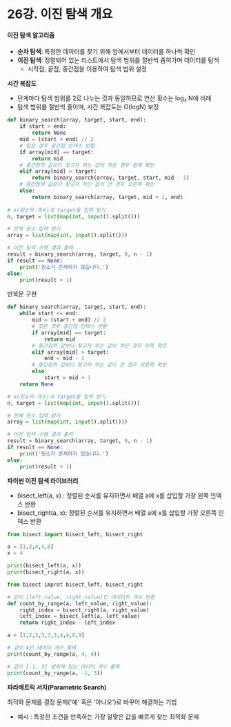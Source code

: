 # 26강. 이진 탐색 개요



#### 이진 탐색 알고리즘

* **순차 탐색**: 특정한 데이터를 찾기 위해 앞에서부터 데이터를 하나씩 확인
* **이진 탐색**: 정렬되어 있는 리스트에서 탐색 범위를 절반씩 좁혀가며 데이터를 탐색
  * 시작점, 끝점, 중간점을 이용하여 탐색 범위 설정



**시간 복잡도**

* 단계마다 탐색 범위를 2로 나누는 것과 동일하므로 연산 횟수는 log₂ N에 비례
* 탐색 범위를 절반씩 줄이며, 시간 복잡도는 O(logN) 보장



```python
def binary_search(array, target, start, end):
    if start > end:
        return None
    mid = (start + end) // 2
    # 찾은 경우 중간점 인덱스 반환
    if array[mid] == target:
        return mid
    # 중간점의 값보다 찾고자 하는 값이 작은 경우 왼쪽 확인
    elif array[mid] > target:
        return binary_search(array, target, start, mid - 1)
    # 중간점의 값보다 찾고자 하는 값이 큰 경우 오른쪽 확인
    else:
        return binary_search(array, target, mid + 1, end)
    
# n(원소의 개수)과 target을 입력 받기
n, target = list(map(int, input().split()))

# 전체 원소 입력 받기
array = list(map(int, input().split()))

# 이진 탐색 수행 결과 출력
result = binary_search(array, target, 0, n - 1)
if result == None:
    print('원소가 존재하지 않습니다.')
else:
    print(result + 1)
```



반복문 구현

```python
def binary_search(array, target, start, end):
    while start <= end:
        mid = (start + end) // 2
        # 찾은 경우 중간점 인덱스 반환
        if array[mid] == target:
            return mid
        # 중간점의 값보다 찾고자 하는 값이 작은 경우 왼쪽 확인
        elif array[mid] > target:
            end = mid - 1
        # 중간점의 값보다 찾고자 하는 값이 큰 경우 오른쪽 확인
        else:
            start = mid + 1
    return None

# n(원소의 개수)과 target을 입력 받기
n, target = list(map(int, input().split()))

# 전체 원소 입력 받기
array = list(map(int, input().split()))

# 이진 탐색 수행 결과 출력
result = binary_search(array, target, 0, n - 1)
if result == None:
    print('원소가 존재하지 않습니다.')
else:
    print(result + 1)
```



**파이썬 이진 탐색 라이브러리**

* bisect_left(a, x) : 정렬된 순서를 유지하면서 배열 a에 x를 삽입할 가장 왼쪽 인덱스 반환
* bisect_right(a, x): 정렬된 순서를 유지하면서 배열 a에 x를 삽입할 가장 오른쪽 인덱스 반환

```python
from bisect import bisect_left, bisect_right

a = [1,2,4,4,8]
x = 4

print(bisect_left(a, x))
print(bisect_right(a, x))
```



```python
from bisect improt bisect_left, bisect_right

# 값이 [left_value, right_value]인 데이터의 개수 반환
def count_by_range(a, left_value, right_value):
    right_index = bisect_right(a, right_value)
    left_index = bisect_left(a, left_value)
    return right_index - left_index

a = [1,2,3,3,3,3,4,4,8,9]

# 값이 4인 데이터 개수 출력
print(count_by_range(a, 4, 4))

# 값이 [-1, 3] 범위에 있는 데이터 개수 출력
print(count_by_range(a, -1, 3))
```



**파라메트릭 서치(Parametric Search)**

최적화 문제를 결정 문제('예' 혹은 '아니오')로 바꾸어 해결하는 기법

* 예시 : 특정한 조건을 만족하는 가장 알맞은 값을 빠르게 찾는 최적화 문제